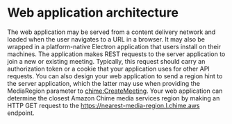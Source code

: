 # Web application architecture<a name="web-application"></a>

 The web application may be served from a content delivery network and loaded when the user navigates to a URL in a browser\. It may also be wrapped in a platform\-native Electron application that users install on their machines\. The application makes REST requests to the server application to join a new or existing meeting\. Typically, this request should carry an authorization token or a cookie that your application uses for other API requests\. You can also design your web application to send a region hint to the server application, which the latter may use when providing the MediaRegion parameter to [chime:CreateMeeting](https://docs.aws.amazon.com/chime/latest/APIReference/API_CreateMeeting.html)\. Your web application can determine the closest Amazon Chime media services region by making an HTTP GET request to the [https://nearest\-media\-region\.l\.chime\.aws](https://nearest-media-region.l.chime.aws/) endpoint\. 